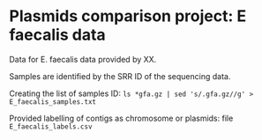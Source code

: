 # Plasmids comparison project: E faecalis data

Data for E. faecalis data provided by XX.

Samples are identified by the SRR ID of the sequencing data.

Creating the list of samples ID:
`ls *gfa.gz | sed 's/.gfa.gz//g' > E_faecalis_samples.txt`

Provided labelling of contigs as chromosome or plasmids: file `E_faecalis_labels.csv`
